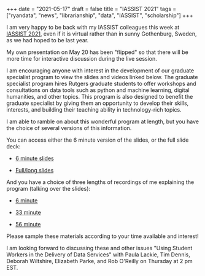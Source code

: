 +++
date = "2021-05-17"
draft = false
title = "IASSIST 2021"
tags = ["ryandata", "news", "librarianship", "data", "IASSIST", "scholarship"]
+++

I am very happy to be back with my IASSIST colleagues this week at [IASSIST 2021](https://www.iassist2021.org/), even if it is virtual rather than in sunny Gothenburg, Sweden, as we had hoped to be last year.

My own presentation on May 20 has been "flipped" so that there will be more time for interactive discussion during the live session. 

I am encouraging anyone with interest in the development of our graduate specialist program to view the slides and videos linked below.  The graduate specialist program hires Rutgers graduate students to offer workshops and consultations on data tools such as python and machine learning, digital humanities, and other topics.  This program is also designed to benefit the graduate specialist by giving them an opportunity to develop their skills, interests, and building their teaching ability in technology-rich topics.

I am able to ramble on about this wonderful program at length, but you have the choice of several versions of this information.

You can access either the 6 minute version of the slides, or the full slide deck:

- [6 minute slides](https://ryanwomack.com/docs/From_Pilot_to_Jetstream_2021_5_min.pdf)

- [Full/long slides](https://ryanwomack.com/docs/From_Pilot_to_Jetstream_2021.pdf)

And you have a choice of three lengths of recordings of me explaining the program (talking over the slides):

- [6 minute](https://www.youtube.com/watch?v=S6DfG0posjg)

- [33 minute](https://www.youtube.com/watch?v=32AjyZjv7FQ)

- [56 minute](https://www.youtube.com/watch?v=vEKGsUVWsh4)

Please sample these materials according to your time available and interest!

I am looking forward to discussing these and other issues "Using Student Workers in the Delivery of Data Services" with Paula Lackie, Tim Dennis, Deborah Wiltshire, Elizabeth Parke, and Rob O'Reilly on Thursday at 2 pm EST.


